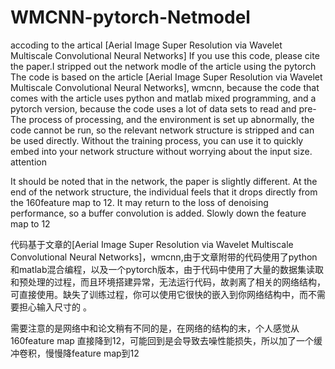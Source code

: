 # WMCNN-pytorch-Netmodel
accoding to the artical  [Aerial Image Super Resolution via Wavelet Multiscale Convolutional Neural Networks] If you use this code, please cite the paper.I  stripped out the network modle of the article using the pytorch
The code is based on the article [Aerial Image Super Resolution via Wavelet Multiscale Convolutional Neural Networks], wmcnn, because the code that comes with the article uses python and matlab mixed programming, and a pytorch version, because the code uses a lot of data sets to read and pre- The process of processing, and the environment is set up abnormally, the code cannot be run, so the relevant network structure is stripped and can be used directly. Without the training process, you can use it to quickly embed into your network structure without worrying about the input size.
attention
 
It should be noted that in the network, the paper is slightly different. At the end of the network structure, the individual feels that it drops directly from the 160feature map to 12. It may return to the loss of denoising performance, so a buffer convolution is added. Slowly down the feature map to 12



代码基于文章的[Aerial Image Super Resolution via Wavelet Multiscale Convolutional Neural Networks]，wmcnn,由于文章附带的代码使用了python和matlab混合编程，以及一个pytorch版本，由于代码中使用了大量的数据集读取和预处理的过程，而且环境搭建异常，无法运行代码，故剥离了相关的网络结构，可直接使用。缺失了训练过程，你可以使用它很快的嵌入到你网络结构中，而不需要担心输入尺寸的 。


 需要注意的是网络中和论文稍有不同的是，在网络的结构的末，个人感觉从160feature map 直接降到12，可能回到是会导致去噪性能损失，所以加了一个缓冲卷积，慢慢降feature map到12 

